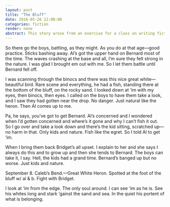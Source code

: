 ```yaml
---
layout: post
title: "The Bluff"
date: 2016-05-26 12:00:00
categories: fiction
render: none
abstract: This story arose from an exercise for a class on writing fiction. This is the original version. I may rework this story in the future. The omissions in the narrative enable the imagination to exercise. 
---
```


So there go the boys, battling, as they might. As you do at that age—good practice. Sticks bashing away. Al’s got the upper hand on Bernard most of the time. The waves crashing at the base and all, I’m sure they felt strong in the nature. I was glad I brought em out with me. So I let them battle until Bernard fell off. 

I was scanning through the binocs and there was this nice great white—beautiful bird. Rare scene and everything, he had a fish, standing there at the bottom of the bluff, on the rocky sand. I looked down at ‘im with my eyes, then binocs, then eyes. I called on the boys to have them take a look, and I saw they had gotten near the drop. No danger. Just natural like the heron. Then Al comes up to me.

Pa, he says, you’ve got to get Bernard. Al’s concerned and I wondered when I’d gotten concerned and where’s it gone and why I can’t fish it out. So I go over and take a look down and there’s the kid sitting, scratched up—no harm in that. Only kids and nature. Fish like the egret. So I told Al to get ‘im. 

When I bring them back Bridget’s all upset. I explain to her and she says I always do this and to grow up and then she tends to Bernard. The boys can take it, I say. Hell, the kids had a grand time. Bernard’s banged up but no worse. Just kids and nature.

September 8. Caleb’s Bend.—Great White Heron. 
Spotted at the foot of the bluff w/ al & b.
Fight with Bridget. 

I look at ‘im from the edge. The only soul around. I can see ‘im as he is. See his whites long and stark ‘gainst the sand and sea. In the quiet his portent of what is belonging. 
